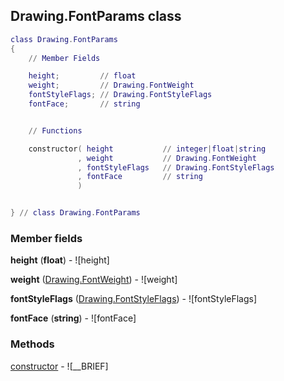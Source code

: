## Drawing.FontParams class


```lua
class Drawing.FontParams
{
    // Member Fields

    height;         // float
    weight;         // Drawing.FontWeight
    fontStyleFlags; // Drawing.FontStyleFlags
    fontFace;       // string


    // Functions

    constructor( height           // integer|float|string
               , weight           // Drawing.FontWeight
               , fontStyleFlags   // Drawing.FontStyleFlags
               , fontFace         // string
               )


} // class Drawing.FontParams
```



### Member fields

**height** (**float**) - ![height]

**weight** ([Drawing.FontWeight](../Drawing/FontWeight.md)) - ![weight]

**fontStyleFlags** ([Drawing.FontStyleFlags](../Drawing/FontStyleFlags.md)) - ![fontStyleFlags]

**fontFace** (**string**) - ![fontFace]


### Methods


[constructor](../Drawing/FontParams/constructor.md) - ![__BRIEF]


